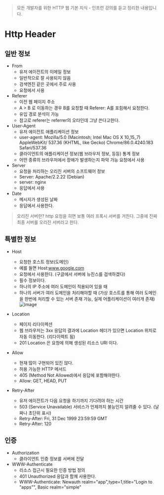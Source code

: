 > 모든 개발자를 위한 HTTP 웹 기본 지식 - 인프런 강의를 듣고 정리한 내용입니다.

# Http Header
## 일반 정보
- From
  - 유저 에이전트의 이메일 정보
  - 일반적으로 잘 사용되지 않음
  - 검색엔진 같은 곳에서 주로 사용
  - 요청에서 사용
- Referer
  - 이전 웹 페이지 주소
  - A > B 로 이동하는 경우 B를 요청할 때 Referer: A를 포힘해서 요청한다.
  - 유입 경로 분석이 가능
  - 참고로 referer는 referrer의 오타인데 그냥 쓴다고한다.
- User-Agent
  - 유저 에이전트 애플리케이션 정보
  - user-agent: Mozilla/5.0 (Macintosh; Intel Mac OS X 10_15_7) AppleWebKit/ 537.36 (KHTML, like Gecko) Chrome/86.0.4240.183 Safari/537.36
  - 클라이언트의 애플리케이션 정보(웹 브라우저 정보, 등등) 통계 정보
  - 어떤 종류의 브라우저에서 장애가 발생하는지 파악 가능 요청에서 사용
- Server
  - 요청을 처리하는 오리진 서버의 소프트웨어 정보
  - Server: Apache/2.2.22 (Debian)
  - server: nginx
  - 응답에서 사용
- Date
  - 메시지가 생성된 날짜
  - 응답에서 사용한다.

> 오리진 서버란?
> http 요청을 히면 보통 여러 프록시 서버를 거친다. 그중에 진짜 최종 서버를 오리진 서버라고 한다.

## 특별한 정보
- Host
  - 요청한 호스트 정보(도메인)
  - 예를 들면 Host:www.google.com
  - 요청에서 사용한다. (구글에서 서버에 뉴진스를 검색하겠다)
  - 필수 정보이다.
  - 하나의 IP 주소에 여러 도메인이 적용되어 있을 때
  - 하나의 서버가 여러 도메인을 처리해야할 때 (가상 호스트를 통해 여러 도메인을 한번에 처리할 수 있는 서버 존재 가능, 실제 어플리케이션이 여러개 존재)
  ![image](https://github.com/soyeong125/TIL/assets/57309311/dc456e0c-1a28-4aed-947c-3cd8c35df969)

- Location
  - 페이지 리다이렉션
  - 웹 브라우저는 3xx 응답의 결과에 Location 헤더가 있으면 Location 위치로 자동 이동한다. (리다이렉트 됨)
  - 201 Location 은 요청에 의해 생성된 리소스 URI 이다.
- Allow
  - 현재 많이 구현되어 있진 않다.
  - 허용 가능한 HTTP 메서드
  - 405 (Method Not Allowed)에서 응답에 포함해야한다.
  - Allow: GET, HEAD, PUT
- Retry-After
  - 유저 에이전트가 다음 요청을 하기까지 기다려야 하는 시간
  - 503 (Service Unavailable) 서비스가 언제까지 불능인지 알려줄 수 있다. (날짜나 초단위 표시)
  - Retry-After: Fri, 31 Dec 1999 23:59:59 GMT 
  - Retry-After: 120
 
## 인증
- Authorization
  - 클라이언트 인증 정보를 서버에 전달
- WWW-Authenticate
  - 리소스 접근시 필요한 인증 방법 정의
  - 401 Unauthorized 응답과 함께 사용한다.
  - WWW-Authenticate: Newauth realm="app",type=1,title="Login to \"apps\"", Basic realm="simple"
